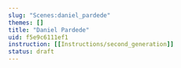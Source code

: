 ```yaml
---
slug: "Scenes:daniel_pardede"
themes: []
title: "Daniel Pardede"
uid: f5e9c6111ef1
instruction: [[Instructions/second_generation]]
status: draft
---
```

